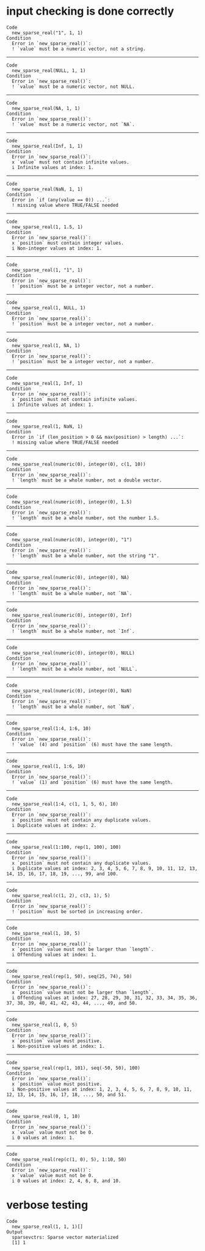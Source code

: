 # input checking is done correctly

    Code
      new_sparse_real("1", 1, 1)
    Condition
      Error in `new_sparse_real()`:
      ! `value` must be a numeric vector, not a string.

---

    Code
      new_sparse_real(NULL, 1, 1)
    Condition
      Error in `new_sparse_real()`:
      ! `value` must be a numeric vector, not NULL.

---

    Code
      new_sparse_real(NA, 1, 1)
    Condition
      Error in `new_sparse_real()`:
      ! `value` must be a numeric vector, not `NA`.

---

    Code
      new_sparse_real(Inf, 1, 1)
    Condition
      Error in `new_sparse_real()`:
      x `value` must not contain infinite values.
      i Infinite values at index: 1.

---

    Code
      new_sparse_real(NaN, 1, 1)
    Condition
      Error in `if (any(value == 0)) ...`:
      ! missing value where TRUE/FALSE needed

---

    Code
      new_sparse_real(1, 1.5, 1)
    Condition
      Error in `new_sparse_real()`:
      x `position` must contain integer values.
      i Non-integer values at index: 1.

---

    Code
      new_sparse_real(1, "1", 1)
    Condition
      Error in `new_sparse_real()`:
      ! `position` must be a integer vector, not a number.

---

    Code
      new_sparse_real(1, NULL, 1)
    Condition
      Error in `new_sparse_real()`:
      ! `position` must be a integer vector, not a number.

---

    Code
      new_sparse_real(1, NA, 1)
    Condition
      Error in `new_sparse_real()`:
      ! `position` must be a integer vector, not a number.

---

    Code
      new_sparse_real(1, Inf, 1)
    Condition
      Error in `new_sparse_real()`:
      x `position` must not contain infinite values.
      i Infinite values at index: 1.

---

    Code
      new_sparse_real(1, NaN, 1)
    Condition
      Error in `if (len_position > 0 && max(position) > length) ...`:
      ! missing value where TRUE/FALSE needed

---

    Code
      new_sparse_real(numeric(0), integer(0), c(1, 10))
    Condition
      Error in `new_sparse_real()`:
      ! `length` must be a whole number, not a double vector.

---

    Code
      new_sparse_real(numeric(0), integer(0), 1.5)
    Condition
      Error in `new_sparse_real()`:
      ! `length` must be a whole number, not the number 1.5.

---

    Code
      new_sparse_real(numeric(0), integer(0), "1")
    Condition
      Error in `new_sparse_real()`:
      ! `length` must be a whole number, not the string "1".

---

    Code
      new_sparse_real(numeric(0), integer(0), NA)
    Condition
      Error in `new_sparse_real()`:
      ! `length` must be a whole number, not `NA`.

---

    Code
      new_sparse_real(numeric(0), integer(0), Inf)
    Condition
      Error in `new_sparse_real()`:
      ! `length` must be a whole number, not `Inf`.

---

    Code
      new_sparse_real(numeric(0), integer(0), NULL)
    Condition
      Error in `new_sparse_real()`:
      ! `length` must be a whole number, not `NULL`.

---

    Code
      new_sparse_real(numeric(0), integer(0), NaN)
    Condition
      Error in `new_sparse_real()`:
      ! `length` must be a whole number, not `NaN`.

---

    Code
      new_sparse_real(1:4, 1:6, 10)
    Condition
      Error in `new_sparse_real()`:
      ! `value` (4) and `position` (6) must have the same length.

---

    Code
      new_sparse_real(1, 1:6, 10)
    Condition
      Error in `new_sparse_real()`:
      ! `value` (1) and `position` (6) must have the same length.

---

    Code
      new_sparse_real(1:4, c(1, 1, 5, 6), 10)
    Condition
      Error in `new_sparse_real()`:
      x `position` must not contain any duplicate values.
      i Duplicate values at index: 2.

---

    Code
      new_sparse_real(1:100, rep(1, 100), 100)
    Condition
      Error in `new_sparse_real()`:
      x `position` must not contain any duplicate values.
      i Duplicate values at index: 2, 3, 4, 5, 6, 7, 8, 9, 10, 11, 12, 13, 14, 15, 16, 17, 18, 19, ..., 99, and 100.

---

    Code
      new_sparse_real(c(1, 2), c(3, 1), 5)
    Condition
      Error in `new_sparse_real()`:
      ! `position` must be sorted in increasing order.

---

    Code
      new_sparse_real(1, 10, 5)
    Condition
      Error in `new_sparse_real()`:
      x `position` value must not be larger than `length`.
      i Offending values at index: 1.

---

    Code
      new_sparse_real(rep(1, 50), seq(25, 74), 50)
    Condition
      Error in `new_sparse_real()`:
      x `position` value must not be larger than `length`.
      i Offending values at index: 27, 28, 29, 30, 31, 32, 33, 34, 35, 36, 37, 38, 39, 40, 41, 42, 43, 44, ..., 49, and 50.

---

    Code
      new_sparse_real(1, 0, 5)
    Condition
      Error in `new_sparse_real()`:
      x `position` value must positive.
      i Non-positive values at index: 1.

---

    Code
      new_sparse_real(rep(1, 101), seq(-50, 50), 100)
    Condition
      Error in `new_sparse_real()`:
      x `position` value must positive.
      i Non-positive values at index: 1, 2, 3, 4, 5, 6, 7, 8, 9, 10, 11, 12, 13, 14, 15, 16, 17, 18, ..., 50, and 51.

---

    Code
      new_sparse_real(0, 1, 10)
    Condition
      Error in `new_sparse_real()`:
      x `value` value must not be 0.
      i 0 values at index: 1.

---

    Code
      new_sparse_real(rep(c(1, 0), 5), 1:10, 50)
    Condition
      Error in `new_sparse_real()`:
      x `value` value must not be 0.
      i 0 values at index: 2, 4, 6, 8, and 10.

# verbose testing

    Code
      new_sparse_real(1, 1, 1)[]
    Output
      sparsevctrs: Sparse vector materialized
      [1] 1

